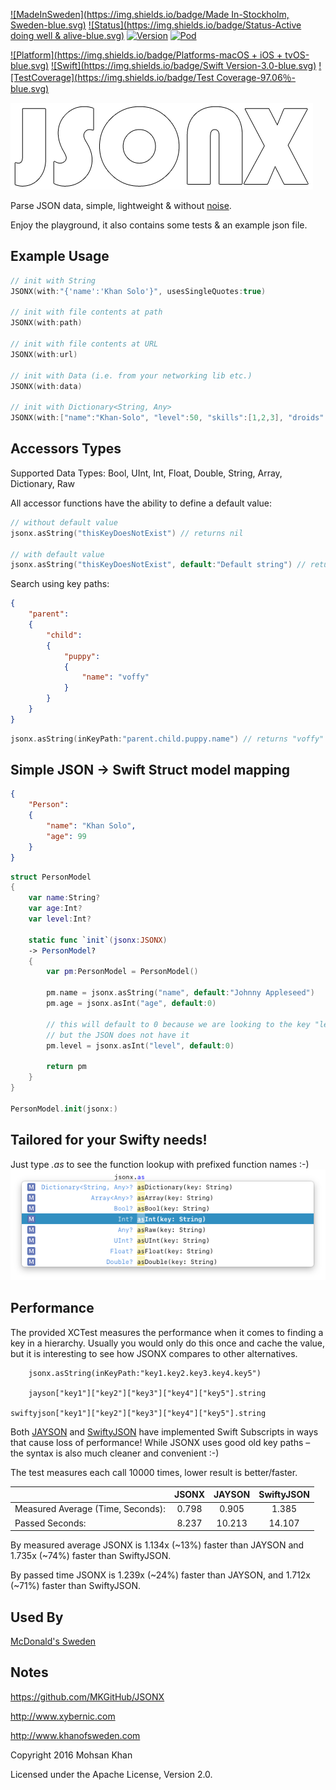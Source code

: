[![MadeInSweden](https://img.shields.io/badge/Made In-Stockholm, Sweden-blue.svg)](https://en.wikipedia.org/wiki/Stockholm)
[![Status](https://img.shields.io/badge/Status-Active doing well & alive-blue.svg)](https://github.com/MKGitHub/JSONX)
[![Version](https://img.shields.io/badge/Version-1.0.0-blue.svg)](https://github.com/MKGitHub/JSONX)
[![Pod](https://img.shields.io/badge/pod-1.0.0-blue.svg)](https://github.com/MKGitHub/JSONX)

[![Platform](https://img.shields.io/badge/Platforms-macOS + iOS + tvOS-blue.svg)](https://github.com/MKGitHub/JSONX)
[![Swift](https://img.shields.io/badge/Swift Version-3.0-blue.svg)](https://github.com/MKGitHub/JSONX)
[![TestCoverage](https://img.shields.io/badge/Test Coverage-97.06％-blue.svg)](https://github.com/MKGitHub/JSONX)


![JSONX Logo](https://raw.githubusercontent.com/MKGitHub/JSONX/master/Banner.png)

Parse JSON data, simple, lightweight & without [noise](https://github.com/SwiftyJSON/SwiftyJSON/issues).

Enjoy the playground, it also contains some tests & an example json file.


Example Usage
------
```swift
// init with String
JSONX(with:"{'name':'Khan Solo'}", usesSingleQuotes:true)

// init with file contents at path
JSONX(with:path)

// init with file contents at URL
JSONX(with:url)

// init with Data (i.e. from your networking lib etc.)
JSONX(with:data)

// init with Dictionary<String, Any>
JSONX(with:["name":"Khan-Solo", "level":50, "skills":[1,2,3], "droids":["shiny":9]])
```


Accessors Types
------
Supported Data Types: Bool, UInt, Int, Float, Double, String, Array, Dictionary, Raw

All accessor functions have the ability to define a default value:
```swift
// without default value
jsonx.asString("thisKeyDoesNotExist") // returns nil

// with default value
jsonx.asString("thisKeyDoesNotExist", default:"Default string") // returns "Default string"
```

Search using key paths:
```json
{
    "parent":
    {
        "child":
        {
            "puppy":
            {
                "name": "voffy"
            }
        }
    }
}
```
```swift
jsonx.asString(inKeyPath:"parent.child.puppy.name") // returns "voffy"
```

Simple JSON -> Swift Struct model mapping
------
```json
{
    "Person":
    {
        "name": "Khan Solo",
        "age": 99
    }
}
```
```swift
struct PersonModel
{
    var name:String?
    var age:Int?
    var level:Int?

    static func `init`(jsonx:JSONX)
    -> PersonModel?
    {
        var pm:PersonModel = PersonModel()

        pm.name = jsonx.asString("name", default:"Johnny Appleseed")
        pm.age = jsonx.asInt("age", default:0)

        // this will default to 0 because we are looking to the key "level"
        // but the JSON does not have it
        pm.level = jsonx.asInt("level", default:0)

        return pm
    }
}

PersonModel.init(jsonx:)
```

Tailored for your Swifty needs!
------
Just type *.as* to see the function lookup with prefixed function names :-)
![asLookup](https://raw.githubusercontent.com/MKGitHub/JSONX/master/asLookup.png)


Performance
------
The provided XCTest measures the performance when it comes to finding a key in a hierarchy. Usually you would only do this once and cache the value, but it is interesting to see how JSONX compares to other alternatives.

```text
    jsonx.asString(inKeyPath:"key1.key2.key3.key4.key5")

    jayson["key1"]["key2"]["key3"]["key4"]["key5"].string

swiftyjson["key1"]["key2"]["key3"]["key4"]["key5"].string
```

Both [JAYSON](https://github.com/muukii/JAYSON) and [SwiftyJSON](https://github.com/SwiftyJSON/SwiftyJSON) have implemented Swift Subscripts in ways that cause loss of performance! While JSONX uses good old key paths – the syntax is also much cleaner and convenient :-)

The test measures each call 10000 times, lower result is better/faster.

|                                   | JSONX | JAYSON | SwiftyJSON |
|-----------------------------------|:-----:|:------:|:----------:|
| Measured Average (Time, Seconds): | 0.798 | 0.905  | 1.385      |
|                   Passed Seconds: | 8.237 | 10.213 | 14.107     |

By measured average JSONX is 1.134x (~13%) faster than JAYSON and 1.735x (~74%) faster than SwiftyJSON.

By passed time JSONX is 1.239x (~24%) faster than JAYSON, and 1.712x (~71%) faster than SwiftyJSON.


Used By
------
[McDonald's Sweden](https://itunes.apple.com/se/app/mcdonalds-sverige/id322810359?mt=8)


Notes
------
   https://github.com/MKGitHub/JSONX

   http://www.xybernic.com

   http://www.khanofsweden.com

   Copyright 2016 Mohsan Khan

   Licensed under the Apache License, Version 2.0.

